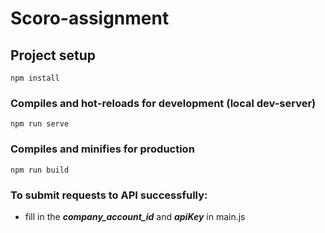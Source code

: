 # Scoro-assignment

## Project setup
```
npm install
```

### Compiles and hot-reloads for development (local dev-server)
```
npm run serve
```

### Compiles and minifies for production
```
npm run build
```

### To submit requests to API successfully:
* fill in the **_company_account_id_** and **_apiKey_** in main.js
